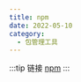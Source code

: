 ```yaml
---
title: npm
date: 2022-05-10
category:
  - 包管理工具
---
```


:::tip 链接
[npm](https://docs.npmjs.com/) 
:::

